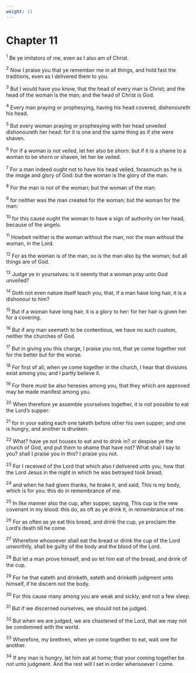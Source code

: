 ```yaml
---
weight: 11
---
```


# Chapter 11

<sup>1</sup> Be ye imitators of me, even as I also am of Christ. 

<sup>2</sup> Now I praise you that ye remember me in all things, and hold fast the traditions, even as I delivered them to you. 

<sup>3</sup> But I would have you know, that the head of every man is Christ; and the head of the woman is the man; and the head of Christ is God. 

<sup>4</sup> Every man praying or prophesying, having his head covered, dishonoureth his head. 

<sup>5</sup> But every woman praying or prophesying with her head unveiled dishonoureth her head: for it is one and the same thing as if she were shaven. 

<sup>6</sup> For if a woman is not veiled, let her also be shorn: but if it is a shame to a woman to be shorn or shaven, let her be veiled. 

<sup>7</sup> For a man indeed ought not to have his head veiled, forasmuch as he is the image and glory of God: but the woman is the glory of the man. 

<sup>8</sup> For the man is not of the woman; but the woman of the man: 

<sup>9</sup> for neither was the man created for the woman; but the woman for the man: 

<sup>10</sup> for this cause ought the woman to have a sign of authority on her head, because of the angels. 

<sup>11</sup> Howbeit neither is the woman without the man, nor the man without the woman, in the Lord. 

<sup>12</sup> For as the woman is of the man, so is the man also by the woman; but all things are of God. 

<sup>13</sup> Judge ye in yourselves: is it seemly that a woman pray unto God unveiled? 

<sup>14</sup> Doth not even nature itself teach you, that, if a man have long hair, it is a dishonour to him? 

<sup>15</sup> But if a woman have long hair, it is a glory to her: for her hair is given her for a covering. 

<sup>16</sup> But if any man seemeth to be contentious, we have no such custom, neither the churches of God. 

<sup>17</sup> But in giving you this charge, I praise you not, that ye come together not for the better but for the worse. 

<sup>18</sup> For first of all, when ye come together in the church, I hear that divisions exist among you; and I partly believe it. 

<sup>19</sup> For there must be also heresies among you, that they which are approved may be made manifest among you. 

<sup>20</sup> When therefore ye assemble yourselves together, it is not possible to eat the Lord’s supper: 

<sup>21</sup> for in your eating each one taketh before other his own supper; and one is hungry, and another is drunken. 

<sup>22</sup> What? have ye not houses to eat and to drink in? or despise ye the church of God, and put them to shame that have not? What shall I say to you? shall I praise you in this? I praise you not. 

<sup>23</sup> For I received of the Lord that which also I delivered unto you, how that the Lord Jesus in the night in which he was betrayed took bread; 

<sup>24</sup> and when he had given thanks, he brake it, and said, This is my body, which is for you: this do in remembrance of me. 

<sup>25</sup> In like manner also the cup, after supper, saying, This cup is the new covenant in my blood: this do, as oft as ye drink it, in remembrance of me. 

<sup>26</sup> For as often as ye eat this bread, and drink the cup, ye proclaim the Lord’s death till he come. 

<sup>27</sup> Wherefore whosoever shall eat the bread or drink the cup of the Lord unworthily, shall be guilty of the body and the blood of the Lord. 

<sup>28</sup> But let a man prove himself, and so let him eat of the bread, and drink of the cup. 

<sup>29</sup> For he that eateth and drinketh, eateth and drinketh judgment unto himself, if he discern not the body. 

<sup>30</sup> For this cause many among you are weak and sickly, and not a few sleep. 

<sup>31</sup> But if we discerned ourselves, we should not be judged. 

<sup>32</sup> But when we are judged, we are chastened of the Lord, that we may not be condemned with the world. 

<sup>33</sup> Wherefore, my brethren, when ye come together to eat, wait one for another. 

<sup>34</sup> If any man is hungry, let him eat at home; that your coming together be not unto judgment. And the rest will I set in order whensoever I come. 


